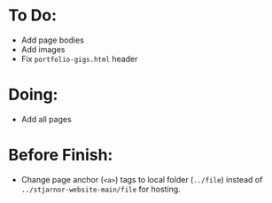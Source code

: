# To Do:

- Add page bodies<br>
- Add images
- Fix `portfolio-gigs.html` header

# Doing:

- Add all pages

# Before Finish:

- Change page anchor (`<a>`) tags to local folder (`../file`) instead of `../stjarnor-website-main/file` for hosting.
